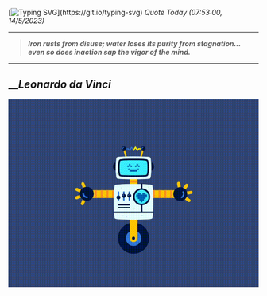 [![Typing SVG](https://readme-typing-svg.herokuapp.com?font=Press+Start+2P&color=C2F784&size=35&width=900&height=100&lines=Hello+World%2C+I'm+Hung+!)](https://git.io/typing-svg) 
_Quote Today (07:53:00, 14/5/2023)_
___
>**_Iron rusts from disuse; water loses its purity from stagnation... even so does inaction sap the vigor of the mind._**
___

## __**_Leonardo da Vinci_**

![RobotDance](src/assets/images/robot-dancing-dribble.gif?style=center)
